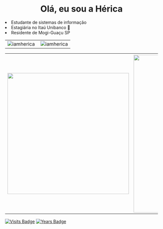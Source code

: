 <h1 align="center">Olá, eu sou a Hérica</h1>


<lu>
  <li>Estudante de sistemas de informação</li>
  <li>Estagiária no Itaú Unibanco 🧡 </li>
  <li>Residente de Mogi-Guaçu SP</li>
</lu>

<center>
<table>
  <tr>
      <td><img align="left" src="https://github-readme-stats.vercel.app/api/top-langs/?username=iamherica&layout=compact&theme=midnight-purple" alt="iamherica" /></td>
      <td><img align="center" src="https://github-readme-stats.vercel.app/api?username=iamherica&show_icons=true&locale=en&theme=midnight-purple" alt="iamherica" /></td>
  </tr>  
</table>
</center>


<table>
  <th><img src="https://media.giphy.com/media/oadZJB3hwMFjy/giphy.gif?cid=ecf05e47uvab12e1z1yycsfjdxtorwqh5v6ia5ozlwz73o5a&rid=giphy.gif&ct=g" width="400"/>
</th>
  <th><img src="https://media.giphy.com/media/xT0xemhmFReKIH4voA/giphy.gif?cid=ecf05e47fspwc5ul37xq9d2jg36jppba7ov615k82ll5qktf&rid=giphy.gif&ct=g" width="521"/>
</th>
   <th><img src="https://media.giphy.com/media/LmNwrBhejkK9EFP504/giphy.gif?cid=ecf05e47sruj2tyu6bblxvv0bz7cf5idees1nhwdn6nh2npb&rid=giphy.gif&ct=g" width="300"/></th>
 </table>

[![Visits Badge](https://badges.pufler.dev/visits/iamherica/iamherica)](https://badges.pufler.dev)
[![Years Badge](https://badges.pufler.dev/years/iamherica)](https://badges.pufler.dev)

